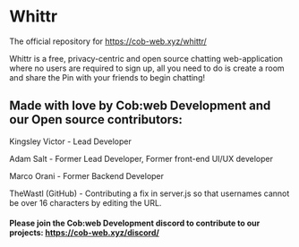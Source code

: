 # Whittr
The official repository for https://cob-web.xyz/whittr/

Whittr is a free, privacy-centric and open source chatting web-application where no users are required to sign up, all you need to do is create a room and share the Pin with your friends to begin chatting!

## Made with love by Cob:web Development and our Open source contributors:

Kingsley Victor - Lead Developer

Adam Salt - Former Lead Developer, Former front-end UI/UX developer

Marco Orani - Former Backend Developer

TheWastl (GitHub) - Contributing a fix in server.js so that usernames cannot be over 16 characters by editing the URL.

#### Please join the Cob:web Development discord to contribute to our projects: https://cob-web.xyz/discord/
